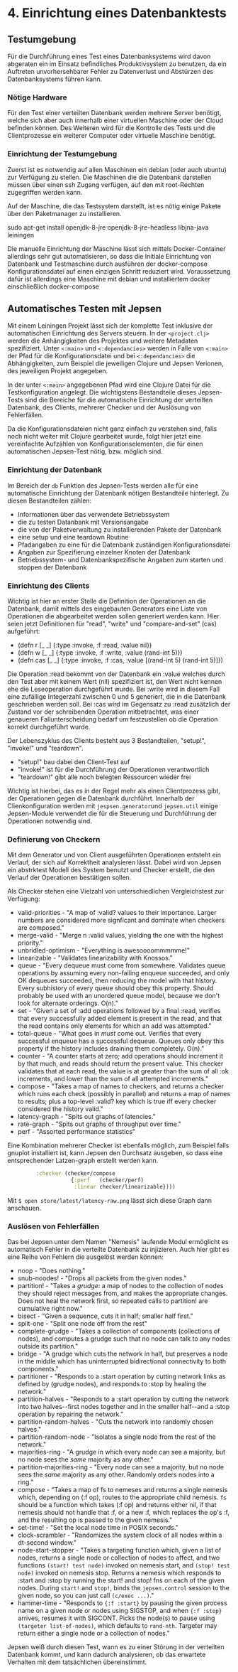 # 4. Einrichtung eines Datenbanktests

## Testumgebung
Für die Durchführung eines Test eines Datenbanksystems wird davon abgeraten ein im Einsatz befindliches Produktivsystem zu benutzen, da ein Auftreten unvorhersehbarer Fehler zu Datenverlust und Abstürzen des Datenbanksystems führen kann. 
### Nötige Hardware
Für den Test einer verteilten Datenbank werden mehrere Server benötigt, welche sich aber auch innerhalb einer virtuellen Maschine oder der Cloud befinden können.
Des Weiteren wird für die Kontrolle des Tests und die Clientprozesse ein weiterer Computer oder virtuelle Maschine benötigt.

### Einrichtung der Testumgebung
Zuerst ist es notwendig auf allen Maschinen ein debian (oder auch ubuntu) zur Verfügung zu stellen. Die Maschinen die die Datenbank darstellen müssen über einen ssh Zugang verfügen, auf den mit root-Rechten zugegriffen werden kann.

Auf der Maschine, die das Testsystem darstellt, ist es nötig einige Pakete über den Paketmanager zu installieren. 

sudo apt-get install openjdk-8-jre openjdk-8-jre-headless libjna-java leiningen

Die manuelle Einrichtung der Maschine lässt sich mittels Docker-Container allerdings sehr gut automatisieren, so dass die Initiale Einrichtung von Datenbank und Testmaschine durch ausführen der docker-compose Konfigurationsdatei auf einen einzigen Schritt reduziert wird. Voraussetzung dafür ist allerdings eine Maschine mit debian und installiertem docker einschließlich docker-compose

## Automatisches Testen mit Jepsen
Mit einem Leiningen Projekt lässt sich der komplette Test inklusive der automatischen Einrichtung des Servers steuern.
In der `<project.clj>` werden die Anhängigkeiten des Projektes und weitere Metadaten spezifiziert. Unter `<:main>` und `<:dependancies>` werden in Falle von `<:main>` der Pfad für die Konfigurationsdatei und bei `<:dependancies>` die Abhängigkeiten, zum Beispiel die jeweiligen Clojure und Jepsen Verionen, des jeweiligen Projekt angegeben.

In der unter `<:main>` angegebenen Pfad wird eine Clojure Datei für die Testkonfiguration angelegt. Die wichtigstens Bestandteile dieses Jepsen-Tests sind die Bereiche für die automatische Einrichtung der verteilten Datenbank, des Clients, mehrerer Checker und der Auslösung von Fehlerfällen.

Da die Konfigurationsdateien nicht ganz einfach zu verstehen sind, falls noch nicht weiter mit Clojure gearbeitet wurde, folgt hier jetzt eine vereinfachte Aufzählen von Konfigurationselementen, die für einen automatischen Jepsen-Test nötig, bzw. möglich sind.

### Einrichtung der Datenbank
Im Bereich der `db` Funktion des Jepsen-Tests werden alle für eine automatische Einrichtung der Datenbank nötigen Bestandteile hinterlegt.
Zu diesen Bestandteilen zählen:
  * Informationen über das verwendete Betriebssystem
  * die zu testen Datanbank mit Versionsangabe
  * die von der Paketverwaltung zu installierenden Pakete der Datenbank
  * eine setup und eine teardown Routine
  * Pfadangaben zu eine für die Datenbank zuständigen Konfigurationsdatei
  * Angaben zur Spezifierung einzelner Knoten der Datenbank
  * Betriebssystem- und Datenbankspezifische Angaben zum starten und stoppen der Datenbank

### Einrichtung des Clients
Wichtig ist hier an erster Stelle die Definition der Operationen an die Datenbank, damit mittels des eingebauten Generators eine Liste von Operationen die abgearbeitet werden sollen generiert werden kann.
Hier seien jetzt Definitionen für "read", "write" und "compare-and-set" (cas) aufgeführt:
  * (defn r   [_ _] {:type :invoke, :f :read, :value nil})  
  * (defn w   [_ _] {:type :invoke, :f :write, :value (rand-int 5)})    
  * (defn cas [_ _] {:type :invoke, :f :cas, :value [(rand-int 5) (rand-int 5)]})
  
Die Operation :read bekommt von der Datenbank ein :value welches durch den Test aber mit keinem Wert (nil) spezifiziert ist, den Wert nicht kennen ehe die Leseoperation durchgeführt wurde.
Bei :write wird in diesem Fall eine zufällige Integerzahl zwischen 0 und 5 generiert, die in die Datenbank geschrieben werden soll.
Bei :cas wird im Gegensatz zu :read zusätzlich der Zustand vor der schreibenden Operation mitbetrachtet, was einer genaueren Fallunterscheidung bedarf um festzustellen ob die Operation korrekt durchgeführt wurde.

Der Lebenszyklus des Clients besteht aus 3 Bestandteilen, "setup!", "invoke!" und "teardown".
  * "setup!" bau dabei den Client-Test auf
  * "invoke!" ist für die Durchführung der Operationen verantwortlich
  * "teardown!" gibt alle noch belegten Ressourcen wieder frei
  
Wichtig ist hierbei, das es in der Regel mehr als einen Clientprozess gibt, der Operationen gegen die Datenbank durchführt.
Innerhalb der Clienkonfiguration werden mit `jespsen.generator`und `jepsen.util` einige Jepsen-Module verwendet die für die Steuerung und Durchführung der Operationen notwendig sind.

### Definierung von Checkern
Mit dem Generator und von Client ausgeführten Operationen entsteht ein Verlauf, der sich auf Korrektheit analysieren lässt. Dabei wird von Jepsen ein abstrktest Modell des System benutzt und Checker erstellt, die den Verlauf der Operationen bestätigen sollen. 

Als Checker stehen eine Vielzahl von unterschiedlichen Vergleichstest zur Verfügung:
  * valid-priorities - "A map of :valid? values to their importance. Larger numbers are considered more signficant and dominate when checkers are composed."
  * merge-valid - "Merge n :valid values, yielding the one with the highest priority." 
  * unbridled-optimism - "Everything is awesoooommmmme!"
  * linearizable - "Validates linearizability with Knossos."
  * queue - "Every dequeue must come from somewhere. Validates queue operations by assuming every non-failing enqueue succeeded, and only OK dequeues succeeded, then reducing the model with that history. Every subhistory of every queue should obey this property. Should probably be used with an unordered queue model, because we don't look for alternate orderings. O(n)."
  * set - "Given a set of :add operations followed by a final :read, verifies that every successfully added element is present in the read, and that the read contains only elements for which an add was attempted."
  * total-queue - "What goes in *must* come out. Verifies that every successful enqueue has a successful dequeue. Queues only obey this property if the history includes draining them completely. O(n)."
  * counter - "A counter starts at zero; add operations should increment it by that much, and reads should return the present value. This checker validates that at each read, the value is at greater than the sum of all :ok increments, and lower than the sum of all attempted increments."
  * compose - "Takes a map of names to checkers, and returns a checker which runs each check (possibly in parallel) and returns a map of names to results; plus a top-level :valid? key which is true iff every checker considered the history valid."
  * latency-graph - "Spits out graphs of latencies."
  * rate-graph - "Spits out graphs of throughput over time."
  * perf - "Assorted performance statistics"
  
Eine Kombination mehrerer Checker ist ebenfalls möglich, zum Beispiel falls gnuplot installiert ist, kann Jepsen den Durchsatz ausgeben, so dass eine entsprechender Latzen-graph erstellt werden kann.
```clj
         :checker (checker/compose
                    {:perf   (checker/perf)
                     :linear checker/linearizable})))
```
Mit `$ open store/latest/latency-raw.png` lässt sich diese Graph dann anschauen.
### Auslösen von Fehlerfällen
Das bei Jepsen unter dem Namen "Nemesis" laufende Modul ermöglicht es automatisch Fehler in die verteilte Datenbank zu injizieren. Auch hier gibt es eine Reihe von Fehlern die ausgelöst werden können:
  * noop - "Does nothing."
  * snub-noodes! - "Drops all packets from the given nodes."
  * partition! - "Takes a *grudge*: a map of nodes to the collection of nodes they should reject messages from, and makes the appropriate changes. Does not heal the network first, so repeated calls to partition! are cumulative right now."
  * bisect - "Given a sequence, cuts it in half; smaller half first."
  * split-one - "Split one node off from the rest"
  * complete-grudge - "Takes a collection of components (collections of nodes), and computes a grudge such that no node can talk to any nodes outside its partition."
  * bridge - "A grudge which cuts the network in half, but preserves a node in the middle which has uninterrupted bidirectional connectivity to both components."
  * partitioner - "Responds to a :start operation by cutting network links as defined by (grudge nodes), and responds to :stop by healing the network."
  * partition-halves - "Responds to a :start operation by cutting the network into two halves--first nodes together and in the smaller half--and a :stop operation by repairing the network."
  * partition-random-halves - "Cuts the network into randomly chosen halves."
  * partition-random-node - "Isolates a single node from the rest of the network."
  * majorities-ring - "A grudge in which every node can see a majority, but no node sees the *same* majority as any other."
  * partition-majorities-ring - "Every node can see a majority, but no node sees the *same* majority as any other. Randomly orders nodes into a ring."
  * compose - "Takes a map of fs to nemeses and returns a single nemesis which, depending on (:f op), routes to the appropriate child nemesis. `fs` should be a function which takes (:f op) and returns either nil, if that nemesis should not handle that :f, or a new :f, which replaces the op's :f, and the resulting op is passed to the given nemesis."
  * set-time! - "Set the local node time in POSIX seconds."
  * clock-scrambler - "Randomizes the system clock of all nodes within a dt-second window."
  * node-start-stopper -  "Takes a targeting function which, given a list of nodes, returns a single node or collection of nodes to affect, and two functions `(start! test node)` invoked on nemesis start, and `(stop! test node)` invoked on nemesis stop. Returns a nemesis which responds to :start and :stop by running the start! and stop! fns on each of the given nodes. During `start!` and `stop!`, binds the `jepsen.control` session to the given node, so you can just call `(c/exec ...)`."
  * hammer-time - "Responds to `{:f :start}` by pausing the given process name on a given node or nodes using SIGSTOP, and when `{:f :stop}` arrives, resumes it with SIGCONT.  Picks the node(s) to pause using `(targeter list-of-nodes)`, which defaults to `rand-nth`. Targeter may return either a single node or a collection of nodes."
  
Jepsen weiß durch diesen Test, wann es zu einer Störung in der verteilten Datenbank kommt, und kann dadurch analysieren, ob das erwartete Verhalten mit dem tatsächlichen übereinstimmt.

